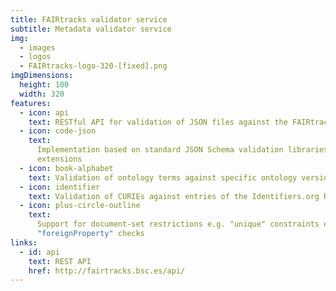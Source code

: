 ```yaml
---
title: FAIRtracks validator service
subtitle: Metadata validator service
img:
  - images
  - logos
  - FAIRtracks-logo-320-[fixed].png
imgDimensions:
  height: 100
  width: 320
features:
  - icon: api
    text: RESTful API for validation of JSON files against the FAIRtracks schemas
  - icon: code-json
    text:
      Implementation based on standard JSON Schema validation libraries with additional custom
      extensions
  - icon: book-alphabet
    text: Validation of ontology terms against specific ontology versions
  - icon: identifier
    text: Validation of CURIEs against entries of the Identifiers.org Resolution Service
  - icon: plus-circle-outline
    text:
      Support for document-set restrictions e.g. "unique" constraints enforcement and
      "foreignProperty" checks
links:
  - id: api
    text: REST API
    href: http://fairtracks.bsc.es/api/
---
```

